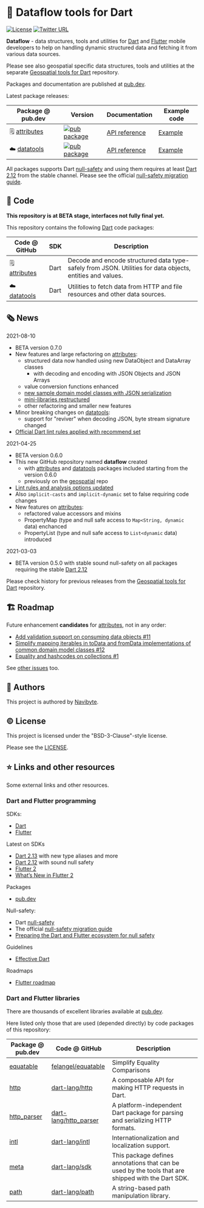 # :dart: Dataflow tools for Dart 

[![License](https://img.shields.io/badge/License-BSD%203--Clause-blue.svg)](https://opensource.org/licenses/BSD-3-Clause) [![Twitter URL](https://img.shields.io/twitter/url/https/twitter.com/navibyte.svg?style=social&label=Follow%20%40navibyte)](https://twitter.com/navibyte)

**Dataflow** - data structures, tools and utilities for 
[Dart](https://dart.dev/) and [Flutter](https://flutter.dev/) mobile developers
to help on handling dynamic structured data and fetching it from various data
sources.

Please see also geospatial specific data structures, tools and utilities at the
separate
[Geospatial tools for Dart](https://github.com/navibyte/geospatial) repository.

Packages and documentation are published at [pub.dev](https://pub.dev/). 

Latest package releases:

Package @ pub.dev | Version | Documentation | Example code 
----------------- | --------| ------------- | -----------
:spiral_notepad: [attributes](https://pub.dev/packages/attributes) | [![pub package](https://img.shields.io/pub/v/attributes.svg)](https://pub.dev/packages/attributes) | [API reference](https://pub.dev/documentation/attributes/latest/) | [Example](https://pub.dev/packages/attributes/example)
:cloud: [datatools](https://pub.dev/packages/datatools) | [![pub package](https://img.shields.io/pub/v/datatools.svg)](https://pub.dev/packages/datatools) | [API reference](https://pub.dev/documentation/datatools/latest/) | [Example](https://pub.dev/packages/datatools/example)

All packages supports Dart [null-safety](https://dart.dev/null-safety) and 
using them requires at least
[Dart 2.12](https://medium.com/dartlang/announcing-dart-2-12-499a6e689c87)
from the stable channel. Please see the official 
[null-safety migration guide](https://dart.dev/null-safety/migration-guide).

## :page_facing_up: Code

**This repository is at BETA stage, interfaces not fully final yet.** 

This repository contains the following [Dart](https://dart.dev/) code 
packages:

Code @ GitHub | SDK | Description 
------------- | --- | -----------
:spiral_notepad: [attributes](dart/attributes) | Dart | Decode and encode structured data type-safely from JSON. Utilities for data objects, entities and values.
:cloud: [datatools](dart/datatools) | Dart | Utilities to fetch data from HTTP and file resources and other data sources.

## :newspaper_roll: News

2021-08-10
* BETA version 0.7.0
* New features and large refactoring on [attributes](https://pub.dev/packages/attributes):
  * structured data now handled using new DataObject and DataArray classes
    * with decoding and encoding with JSON Objects and JSON Arrays
  * value conversion functions enhanced
  * [new sample domain model classes with JSON serialization](https://github.com/navibyte/dataflow/issues/10)
  * [mini-libraries restructured](https://github.com/navibyte/dataflow/issues/9)
  * other refactoring and smaller new features  
* Minor breaking changes on [datatools](https://pub.dev/packages/datatools):
  * support for "reviver" when decoding JSON, byte stream signature changed
* [Official Dart lint rules applied with recommend set](https://github.com/navibyte/dataflow/issues/2)

2021-04-25
* BETA version 0.6.0
* This new GitHub repository named **dataflow** created
  * with [attributes](https://pub.dev/packages/attributes) and [datatools](https://pub.dev/packages/datatools) packages included starting from the version 0.6.0
  * previously on the [geospatial](https://github.com/navibyte/geospatial) repo
* [Lint rules and analysis options updated](https://github.com/navibyte/geospatial/issues/8)
* Also `implicit-casts` and `implicit-dynamic` set to false requiring code changes
* New features on [attributes](https://pub.dev/packages/attributes):
  * refactored value accessors and mixins
  * PropertyMap (type and null safe access to `Map<String, dynamic` data) enchanced  
  * PropertyList (type and null safe access to `List<dynamic` data) introduced  

2021-03-03
* BETA version 0.5.0 with stable sound null-safety on all packages requiring the stable [Dart 2.12](https://medium.com/dartlang/announcing-dart-2-12-499a6e689c87)

Please check history for previous releases from the
[Geospatial tools for Dart](https://github.com/navibyte/geospatial) repository.

## :building_construction: Roadmap

Future enhancement **candidates** for [attributes](dart/attributes), not in any order:
* [Add validation support on consuming data objects #11](https://github.com/navibyte/dataflow/issues/11)
* [Simplify mapping iterables in toData and fromData implementations of common domain model classes #12](https://github.com/navibyte/dataflow/issues/12)
* [Equality and hashcodes on collections #1](https://github.com/navibyte/dataflow/issues/1)

See [other issues](https://github.com/navibyte/dataflow/issues) too.

## :house_with_garden: Authors

This project is authored by [Navibyte](https://navibyte.com).

## :copyright: License

This project is licensed under the "BSD-3-Clause"-style license.

Please see the [LICENSE](LICENSE).


## :star: Links and other resources

Some external links and other resources.

### Dart and Flutter programming

SDKs:
* [Dart](https://dart.dev/)
* [Flutter](https://flutter.dev/) 

Latest on SDKs
* [Dart 2.13](https://medium.com/dartlang/announcing-dart-2-13-c6d547b57067) with new type aliases and more
* [Dart 2.12](https://medium.com/dartlang/announcing-dart-2-12-499a6e689c87) with sound null safety
* [Flutter 2](https://developers.googleblog.com/2021/03/announcing-flutter-2.html)
* [What’s New in Flutter 2](https://medium.com/flutter/whats-new-in-flutter-2-0-fe8e95ecc65)

Packages
* [pub.dev](https://pub.dev/)

Null-safety:
* Dart [null-safety](https://dart.dev/null-safety)
* The official [null-safety migration guide](https://dart.dev/null-safety/migration-guide)
* [Preparing the Dart and Flutter ecosystem for null safety](https://medium.com/dartlang/preparing-the-dart-and-flutter-ecosystem-for-null-safety-e550ce72c010)

Guidelines
* [Effective Dart](https://dart.dev/guides/language/effective-dart)

Roadmaps
* [Flutter roadmap](https://github.com/flutter/flutter/wiki/Roadmap)

### Dart and Flutter libraries

There are thousands of excellent libraries available at 
[pub.dev](https://pub.dev/).

Here listed only those that are used (depended directly) by code packages of
this repository:

Package @ pub.dev | Code @ GitHub | Description
----------------- | ------------- | -----------
[equatable](https://pub.dev/packages/equatable) | [felangel/equatable](https://github.com/felangel/equatable) | Simplify Equality Comparisons | A Dart abstract class that helps to implement equality without needing to explicitly override == and hashCode.
[http](https://pub.dev/packages/http) | [dart-lang/http](https://github.com/dart-lang/http) | A composable API for making HTTP requests in Dart.
[http_parser](https://pub.dev/packages/http_parser) | [dart-lang/http_parser](https://github.com/dart-lang/http_parser) | A platform-independent Dart package for parsing and serializing HTTP formats.
[intl](https://pub.dev/packages/intl) | [dart-lang/intl](https://github.com/dart-lang/intl) | Internationalization and localization support.
[meta](https://pub.dev/packages/meta) | [dart-lang/sdk](https://github.com/dart-lang/sdk/tree/master/pkg/meta) | This package defines annotations that can be used by the tools that are shipped with the Dart SDK.
[path](https://pub.dev/packages/path) | [dart-lang/path](https://github.com/dart-lang/path) | A string-based path manipulation library.
